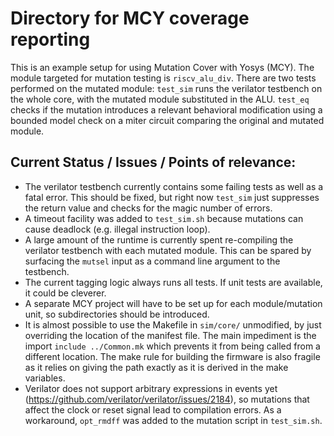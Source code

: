 Directory for MCY coverage reporting
==================================

This is an example setup for using Mutation Cover with Yosys (MCY).
The module targeted for mutation testing is `riscv_alu_div`. There are two tests
performed on the mutated module: `test_sim` runs the verilator testbench on the
whole core, with the mutated module substituted in the ALU. `test_eq` checks if
the mutation introduces a relevant behavioral modification using a bounded model
check on a miter circuit comparing the original and mutated module.

Current Status / Issues / Points of relevance:
----------------------------------

- The verilator testbench currently contains some failing tests as well as a
fatal error. This should be fixed, but right now `test_sim` just suppresses the
return value and checks for the magic number of errors.
- A timeout facility was added to `test_sim.sh` because mutations can cause
deadlock (e.g. illegal instruction loop).
- A large amount of the runtime is currently spent re-compiling the verilator
testbench with each mutated module. This can be spared by surfacing the `mutsel`
input as a command line argument to the testbench.
- The current tagging logic always runs all tests. If unit tests are available,
it could be cleverer.
- A separate MCY project will have to be set up for each module/mutation unit,
so subdirectories should be introduced.
- It is almost possible to use the Makefile in `sim/core/` unmodified, by just
overriding the location of the manifest file. The main impediment is the import
`include ../Common.mk` which prevents it from being called from a different
location. The make rule for building the firmware is also fragile as it relies
on giving the path exactly as it is derived in the make variables.
- Verilator does not support arbitrary expressions in events yet
(https://github.com/verilator/verilator/issues/2184), so mutations that affect
the clock or reset signal lead to compilation errors. As a workaround,
`opt_rmdff` was added to the mutation script in `test_sim.sh`.

